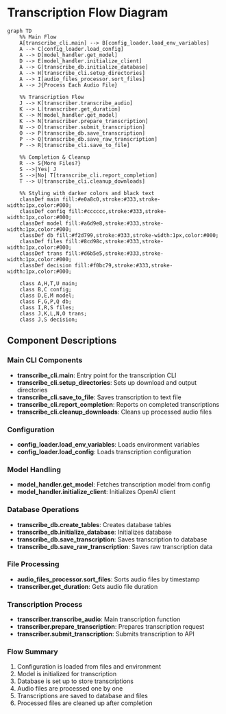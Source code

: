 # Transcription Flow Diagram

```mermaid
graph TD
    %% Main Flow
    A[transcribe_cli.main] --> B[config_loader.load_env_variables]
    A --> C[config_loader.load_config]
    A --> D[model_handler.get_model]
    D --> E[model_handler.initialize_client]
    A --> G[transcribe_db.initialize_database]
    A --> H[transcribe_cli.setup_directories]
    A --> I[audio_files_processor.sort_files]
    A --> J{Process Each Audio File}
    
    %% Transcription Flow
    J --> K[transcriber.transcribe_audio]
    K --> L[transcriber.get_duration]
    K --> M[model_handler.get_model]
    K --> N[transcriber.prepare_transcription]
    N --> O[transcriber.submit_transcription]
    O --> P[transcribe_db.save_transcription]
    P --> Q[transcribe_db.save_raw_transcription]
    P --> R[transcribe_cli.save_to_file]
    
    %% Completion & Cleanup
    R --> S{More Files?}
    S -->|Yes| J
    S -->|No| T[transcribe_cli.report_completion]
    T --> U[transcribe_cli.cleanup_downloads]
    
    %% Styling with darker colors and black text
    classDef main fill:#e0a8c0,stroke:#333,stroke-width:1px,color:#000;
    classDef config fill:#cccccc,stroke:#333,stroke-width:1px,color:#000;
    classDef model fill:#a6d9e8,stroke:#333,stroke-width:1px,color:#000;
    classDef db fill:#f2d799,stroke:#333,stroke-width:1px,color:#000;
    classDef files fill:#8cd98c,stroke:#333,stroke-width:1px,color:#000;
    classDef trans fill:#d6b5e5,stroke:#333,stroke-width:1px,color:#000;
    classDef decision fill:#f0bc79,stroke:#333,stroke-width:1px,color:#000;
    
    class A,H,T,U main;
    class B,C config;
    class D,E,M model;
    class F,G,P,Q db;
    class I,R,S files;
    class J,K,L,N,O trans;
    class J,S decision;
```

## Component Descriptions

### Main CLI Components
- **transcribe_cli.main**: Entry point for the transcription CLI
- **transcribe_cli.setup_directories**: Sets up download and output directories
- **transcribe_cli.save_to_file**: Saves transcription to text file
- **transcribe_cli.report_completion**: Reports on completed transcriptions
- **transcribe_cli.cleanup_downloads**: Cleans up processed audio files

### Configuration
- **config_loader.load_env_variables**: Loads environment variables
- **config_loader.load_config**: Loads transcription configuration

### Model Handling
- **model_handler.get_model**: Fetches transcription model from config
- **model_handler.initialize_client**: Initializes OpenAI client

### Database Operations
- **transcribe_db.create_tables**: Creates database tables
- **transcribe_db.initialize_database**: Initializes database
- **transcribe_db.save_transcription**: Saves transcription to database
- **transcribe_db.save_raw_transcription**: Saves raw transcription data

### File Processing
- **audio_files_processor.sort_files**: Sorts audio files by timestamp
- **transcriber.get_duration**: Gets audio file duration

### Transcription Process
- **transcriber.transcribe_audio**: Main transcription function
- **transcriber.prepare_transcription**: Prepares transcription request
- **transcriber.submit_transcription**: Submits transcription to API

### Flow Summary
1. Configuration is loaded from files and environment
2. Model is initialized for transcription
3. Database is set up to store transcriptions
4. Audio files are processed one by one
5. Transcriptions are saved to database and files
6. Processed files are cleaned up after completion 